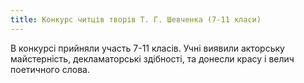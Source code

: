 ```yaml
---
title: Конкурс читців творів Т. Г. Шевченка (7-11 класи)
---
```


В конкурсі прийняли участь 7-11 класів. Учні виявили акторську майстерність, декламаторські здібності, та донесли красу і велич поетичного слова.

<slideshow id="72157648757553837"></slideshow>
